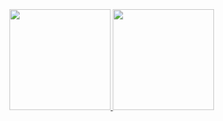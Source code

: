 <div>
  <a href="https://github.com/GustavG1">
    <img height="180em" src="https://github-readme-stats.vercel.app/api?username=6ustav9&show_icons=true&theme=monokai&include_all_commits=true&count_private=true"/>
    <img height="180em" src="https://github-readme-stats.vercel.app/api/top-langs/?username=6ustav9&layout=compact&langs_count=7&theme=monokai"/>
  </a>
</div>
